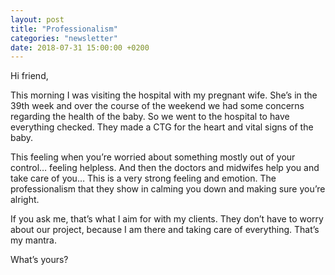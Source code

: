 ```yaml
---
layout: post
title: "Professionalism"
categories: "newsletter"
date: 2018-07-31 15:00:00 +0200
---
```


Hi friend,

This morning I was visiting the hospital with my pregnant wife. She’s in the 39th week and over the course of the weekend we had some concerns regarding the health of the baby. So we went to the hospital to have everything checked. They made a CTG for the heart and vital signs of the baby.  

This feeling when you’re worried about something mostly out of your control… feeling helpless. And then the doctors and midwifes help you and take care of you… This is a very strong feeling and emotion. The professionalism that they show in calming you down and making sure you’re alright.

If you ask me, that’s what I aim for with my clients. They don’t have to worry about our project, because I am there and taking care of everything. That’s my mantra.

What’s yours?
